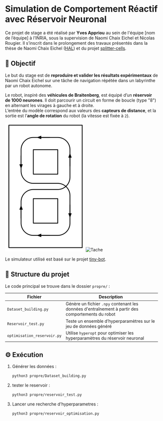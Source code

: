 # Simulation de Comportement Réactif avec Réservoir Neuronal

Ce projet de stage a été réalisé par **Yves Appriou** au sein de l'équipe [nom de l’équipe] à l’INRIA, sous la supervision de Naomi Chaix Eichel et Nicolas Rougier. Il s’inscrit dans le prolongement des travaux présentés dans la thèse de Naomi Chaix Eichel ([HAL](https://theses.hal.science/tel-04849313)) et du projet [splitter-cells](https://github.com/naomichx/splitter-cells).

## 🎯 Objectif

Le but du stage est de **reproduire et valider les résultats expérimentaux** de Naomi Chaix Eichel sur une tâche de navigation répétée dans un labyrinthe par un robot autonome.

Le robot, inspiré des **véhicules de Braitenberg**, est équipé d’un **réservoir de 1000 neurones**. Il doit parcourir un circuit en forme de boucle (type "8") en alternant les virages à gauche et à droite.  
L’entrée du modèle correspond aux valeurs des **capteurs de distance**, et la sortie est l’**angle de rotation** du robot (la vitesse est fixée à `2`).

![Labyrinthe](images/parcours.png) 
![Tache](images/maze.gif)

Le simulateur utilisé est basé sur le projet [tiny-bot](https://github.com/rougier/tiny-bot).

## 📁 Structure du projet

Le code principal se trouve dans le dossier `propre/` :

| Fichier | Description |
|--------|-------------|
| `Dataset_building.py` | Génère un fichier `.npy` contenant les données d'entraînement à partir des comportements du robot |
| `Reservoir_test.py` | Teste un ensemble d’hyperparamètres sur le jeu de données généré |
| `optimisation_reservoir.py` | Utilise `hyperopt` pour optimiser les hyperparamètres du réservoir neuronal |

## ⚙️ Exécution

1. Générer les données :
   ```bash
   python3 propre/Dataset_building.py

2. tester le reservoir :
    ```bash
    python3 propre/reservoir_test.py

3. Lancer une recherche d'hyperparametres : 
    ```bash
    python3 propre/reservoir_optimisation.py